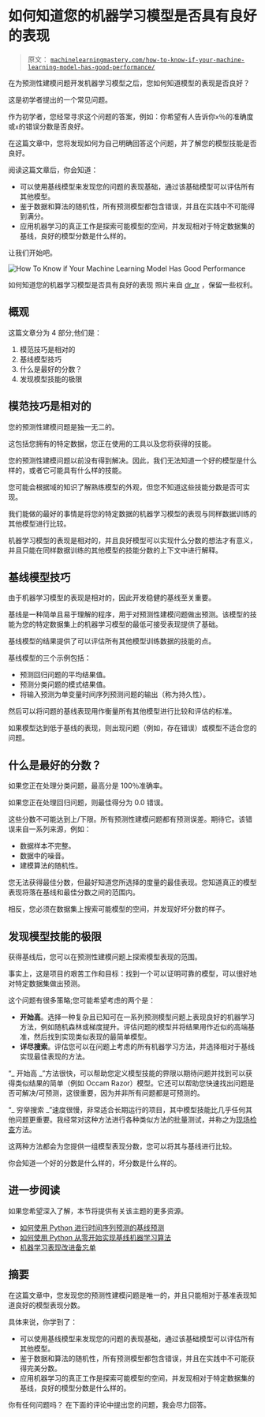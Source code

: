 # 如何知道您的机器学习模型是否具有良好的表现

> 原文： [`machinelearningmastery.com/how-to-know-if-your-machine-learning-model-has-good-performance/`](https://machinelearningmastery.com/how-to-know-if-your-machine-learning-model-has-good-performance/)

在为预测性建模问题开发机器学习模型之后，您如何知道模型的表现是否良好？

这是初学者提出的一个常见问题。

作为初学者，您经常寻求这个问题的答案，例如：你希望有人告诉你`x`％的准确度或`x`的错误分数是否良好。

在这篇文章中，您将发现如何为自己明确回答这个问题，并了解您的模型技能是否良好。

阅读这篇文章后，你会知道：

*   可以使用基线模型来发现您的问题的表现基础，通过该基础模型可以评估所有其他模型。
*   鉴于数据和算法的随机性，所有预测模型都包含错误，并且在实践中不可能得到满分。
*   应用机器学习的真正工作是探索可能模型的空间，并发现相对于特定数据集的基线，良好的模型分数是什么样的。

让我们开始吧。

![How To Know if Your Machine Learning Model Has Good Performance](img/fce679779921d9c17fdfb72087ac2a38.jpg)

如何知道您的机器学习模型是否具有良好的表现
照片来自 [dr_tr](https://www.flickr.com/photos/dr_tr/5418520924/) ，保留一些权利。

## 概观

这篇文章分为 4 部分;他们是：

1.  模范技巧是相对的
2.  基线模型技巧
3.  什么是最好的分数？
4.  发现模型技能的极限

## 模范技巧是相对的

您的预测性建模问题是独一无二的。

这包括您拥有的特定数据，您正在使用的工具以及您将获得的技能。

您的预测性建模问题以前没有得到解决。因此，我们无法知道一个好的模型是什么样的，或者它可能具有什么样的技能。

您可能会根据域的知识了解熟练模型的外观，但您不知道这些技能分数是否可实现。

我们能做的最好的事情是将您的特定数据的机器学习模型的表现与同样数据训练的其他模型进行比较。

机器学习模型的表现是相对的，并且良好模型可以实现什么分数的想法才有意义，并且只能在同样数据训练的其他模型的技能分数的上下文中进行解释。

## 基线模型技巧

由于机器学习模型的表现是相对的，因此开发稳健的基线至关重要。

基线是一种简单且易于理解的程序，用于对预测性建模问题做出预测。该模型的技能为您的特定数据集上的机器学习模型的最低可接受表现提供了基础。

基线模型的结果提供了可以评估所有其他模型训练数据的技能的点。

基线模型的三个示例包括：

*   预测回归问题的平均结果值。
*   预测分类问题的模式结果值。
*   将输入预测为单变量时间序列预测问题的输出（称为持久性）。

然后可以将问题的基线表现用作衡量所有其他模型进行比较和评估的标准。

如果模型达到低于基线的表现，则出现问题（例如，存在错误）或模型不适合您的问题。

## 什么是最好的分数？

如果您正在处理分类问题，最高分是 100％准确率。

如果您正在处理回归问题，则最佳得分为 0.0 错误。

这些分数不可能达到上/下限。所有预测性建模问题都有预测误差。期待它。该错误来自一系列来源，例如：

*   数据样本不完整。
*   数据中的噪音。
*   建模算法的随机性。

您无法获得最佳分数，但最好知道您所选择的度量的最佳表现。您知道真正的模型表现将落在基线和最佳分数之间的范围内。

相反，您必须在数据集上搜索可能模型的空间，并发现好坏分数的样子。

## 发现模型技能的极限

获得基线后，您可以在预测性建模问题上探索模型表现的范围。

事实上，这是项目的艰苦工作和目标：找到一个可以证明可靠的模型，可以很好地对特定数据集做出预测。

这个问题有很多策略;您可能希望考虑的两个是：

*   **开始高**。选择一种复杂且已知可在一系列预测模型问题上表现良好的机器学习方法，例如随机森林或梯度提升。评估问题的模型并将结果用作近似的高端基准，然后找到实现类似表现的最简单模型。
*   **详尽搜索**。评估您可以在问题上考虑的所有机器学习方法，并选择相对于基线实现最佳表现的方法。

“_ 开始高 _”方法很快，可以帮助您定义模型技能的界限以期待问题并找到可以获得类似结果的简单（例如 Occam Razor）模型。它还可以帮助您快速找出问题是否可解决/可预测，这很重要，因为并非所有问题都是可预测的。

“_ 穷举搜索 _”速度很慢，非常适合长期运行的项目，其中模型技能比几乎任何其他问题更重要。我经常对这种方法进行各种类似方法的批量测试，并称之为[现场检查](https://machinelearningmastery.com/why-you-should-be-spot-checking-algorithms-on-your-machine-learning-problems/)方法。

这两种方法都会为您提供一组模型表现分数，您可以将其与基线进行比较。

你会知道一个好的分数是什么样的，坏分数是什么样的。

## 进一步阅读

如果您希望深入了解，本节将提供有关该主题的更多资源。

*   [如何使用 Python 进行时间序列预测的基线预测](https://machinelearningmastery.com/persistence-time-series-forecasting-with-python/)
*   [如何使用 Python 从零开始实现基线机器学习算法](https://machinelearningmastery.com/implement-baseline-machine-learning-algorithms-scratch-python/)
*   [机器学习表现改进备忘单](https://machinelearningmastery.com/machine-learning-performance-improvement-cheat-sheet/)

## 摘要

在这篇文章中，您发现您的预测性建模问题是唯一的，并且只能相对于基准表现知道良好的模型表现分数。

具体来说，你学到了：

*   可以使用基线模型来发现您的问题的表现基础，通过该基础模型可以评估所有其他模型。
*   鉴于数据和算法的随机性，所有预测模型都包含错误，并且在实践中不可能获得完美分数。
*   应用机器学习的真正工作是探索可能模型的空间，并发现相对于特定数据集的基线，良好的模型分数是什么样的。

你有任何问题吗？
在下面的评论中提出您的问题，我会尽力回答。